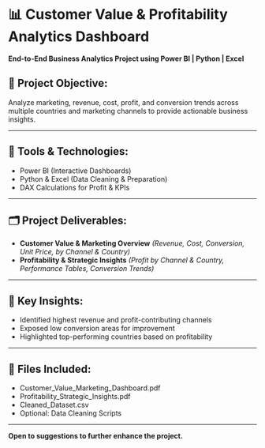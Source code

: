 # 📊 Customer Value & Profitability Analytics Dashboard

**End-to-End Business Analytics Project using Power BI | Python | Excel**

## 🎯 Project Objective:
Analyze marketing, revenue, cost, profit, and conversion trends across multiple countries and marketing channels to provide actionable business insights.

---

## 🔧 Tools & Technologies:
- Power BI (Interactive Dashboards)
- Python & Excel (Data Cleaning & Preparation)
- DAX Calculations for Profit & KPIs

---

## 🗂️ Project Deliverables:
- **Customer Value & Marketing Overview** *(Revenue, Cost, Conversion, Unit Price, by Channel & Country)*
- **Profitability & Strategic Insights** *(Profit by Channel & Country, Performance Tables, Conversion Trends)*

---

## 📌 Key Insights:
- Identified highest revenue and profit-contributing channels
- Exposed low conversion areas for improvement
- Highlighted top-performing countries based on profitability

---

## 📝 Files Included:
- Customer_Value_Marketing_Dashboard.pdf
- Profitability_Strategic_Insights.pdf
- Cleaned_Dataset.csv
- Optional: Data Cleaning Scripts

---

**Open to suggestions to further enhance the project.**

